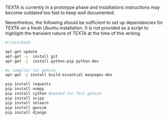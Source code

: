 
TEXTA is currently in a prototype phase and installations instructions may become outdated too fast to keep well documented. 

Nevertheless, the following should be sufficient to set up dependancies for TEXTA on a fresh Ubuntu installation.
It is not provided as a script to highlight the transient nature of TEXTA at the time of this writing.

```bash
#!/bin/bash

apt-get update
apt-get -y  install git
apt-get -y  install python-pip python-dev

#c compiler for gensim
apt-get -y install build-essential manpages-dev

pip install requests
pip install numpy
pip install cython #needed for fast gensim
pip install scipy
pip install sklearn
pip install gensim
pip install django
```


